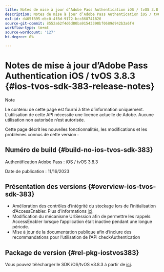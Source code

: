 ```yaml
---
title: Notes de mise à jour d’Adobe Pass Authentication iOS / tvOS 3.8.3
description: Notes de mise à jour d’Adobe Pass Authentication iOS / tvOS 3.8.3
exl-id: d465f895-ebc0-4f8d-9172-bcc868741820
source-git-commit: 8552a62f4d6d80ba91543390bf0689d942b3a6f4
workflow-type: tm+mt
source-wordcount: '127'
ht-degree: 0%

---
```


# Notes de mise à jour d’Adobe Pass Authentication iOS / tvOS 3.8.3 {#ios-tvos-sdk-383-release-notes}

>[!NOTE]
>
>Le contenu de cette page est fourni à titre d’information uniquement. L’utilisation de cette API nécessite une licence actuelle de Adobe. Aucune utilisation non autorisée n’est autorisée.

Cette page décrit les nouvelles fonctionnalités, les modifications et les problèmes connus de cette version :

## Numéro de build {#build-no-ios-tvos-sdk-383}

Authentification Adobe Pass : iOS / tvOS 3.8.3

Date de publication : 11/16/2023



## Présentation des versions {#overview-ios-tvos-sdk-383}

* Amélioration des contrôles d’intégrité du stockage lors de l’initialisation d’AccessEnabler. Plus d&#39;informations [ici](/help/authentication/iostvos-sdk-storage-integrity-checks.md).
* Modification du mécanisme UrlSession afin de permettre les rappels AccessEnabler lorsque l’application était inactive pendant une longue période.
* Mise à jour de la documentation publique afin d’inclure des recommandations pour l’utilisation de l’API checkAuthentication


## Package de version {#rel-pkg-iostvos383}

Vous pouvez télécharger le SDK iOS/tvOS v3.8.3 à partir de [ici](https://tve.zendesk.com/hc/en-us/articles/204963209-iOS-tvOS-Native-AccessEnabler-Library).
